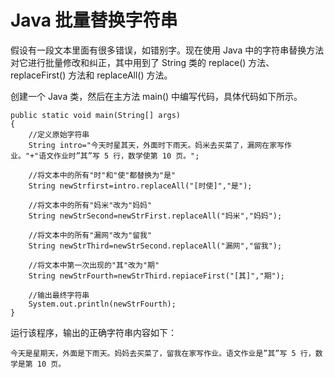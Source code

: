 # Java 批量替换字符串

假设有一段文本里面有很多错误，如错别字。现在使用 Java 中的字符串替换方法对它进行批量修改和纠正，其中用到了 String 类的 replace() 方法、replaceFirst() 方法和 replaceAll() 方法。

创建一个 Java 类，然后在主方法 main() 中编写代码，具体代码如下所示。

```
public static void main(String[] args)
{
    //定义原始字符串
    String intro="今天时星其天，外面时下雨天。妈米去买菜了，漏网在家写作业。"+"语文作业时”其”写 5 行，数学使第 10 页。";

    //将文本中的所有"时"和"使"都替换为"是"
    String newStrfirst=intro.replaceAll("[时使]","是");

    //将文本中的所有"妈米"改为"妈妈"
    String newStrSecond=newStrFirst.replaceAll("妈米","妈妈");

    //将文本中的所有"漏网"改为"留我"
    String newStrThird=newStrSecond.replaceAll("漏网","留我");

    //将文本中第一次出现的"其"改为"期"
    String newStrFourth=newStrThird.repiaceFirst("[其]","期");

    //输出最终字符串
    System.out.println(newStrFourth);
}
```

运行该程序，输出的正确字符串内容如下：

```
今天是星期天，外面是下雨天。妈妈去买菜了，留我在家写作业。语文作业是”其”写 5 行，数学是第 10 页。
```